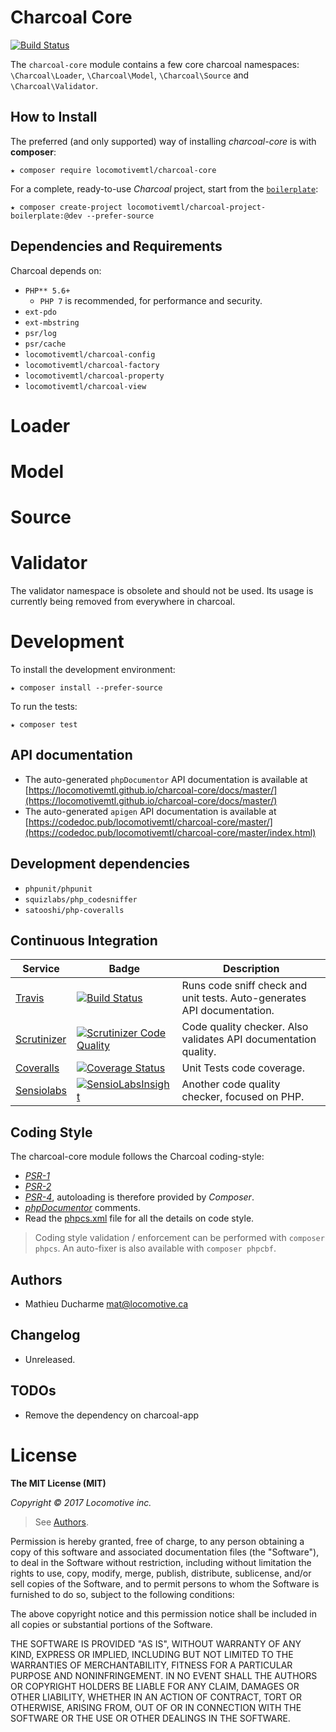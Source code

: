 Charcoal Core
=============

[![Build Status](https://travis-ci.org/locomotivemtl/charcoal-core.svg?branch=master)](https://travis-ci.org/locomotivemtl/charcoal-core)

The `charcoal-core` module contains a few core charcoal namespaces: `\Charcoal\Loader`, `\Charcoal\Model`, `\Charcoal\Source` and `\Charcoal\Validator`.

## How to Install

The preferred (and only supported) way of installing _charcoal-core_ is with **composer**:

```shell
★ composer require locomotivemtl/charcoal-core
```

For a complete, ready-to-use _Charcoal_ project, start from the [`boilerplate`](https://github.com/locomotivemtl/charcoal-project-boilerplate):

```shell
★ composer create-project locomotivemtl/charcoal-project-boilerplate:@dev --prefer-source
```

## Dependencies and Requirements

Charcoal depends on:

-   `PHP** 5.6+`
    - `PHP 7` is recommended, for performance and security.
-   `ext-pdo`
-   `ext-mbstring`
-   `psr/log`
-   `psr/cache`
-   `locomotivemtl/charcoal-config`
-   `locomotivemtl/charcoal-factory`
-   `locomotivemtl/charcoal-property`
-   `locomotivemtl/charcoal-view`

# Loader

# Model

# Source

# Validator

The validator namespace is obsolete and should not be used.
Its usage is currently being removed from everywhere in charcoal.


# Development

To install the development environment:

```shell
★ composer install --prefer-source
```

To run the tests:

```shell
★ composer test
```

## API documentation

-   The auto-generated `phpDocumentor` API documentation is available at [https://locomotivemtl.github.io/charcoal-core/docs/master/](https://locomotivemtl.github.io/charcoal-core/docs/master/)
-   The auto-generated `apigen` API documentation is available at [https://codedoc.pub/locomotivemtl/charcoal-core/master/](https://codedoc.pub/locomotivemtl/charcoal-core/master/index.html)

## Development dependencies

-   `phpunit/phpunit`
-   `squizlabs/php_codesniffer`
-   `satooshi/php-coveralls`

## Continuous Integration

| Service | Badge | Description |
| ------- | ----- | ----------- |
| [Travis](https://travis-ci.org/locomotivemtl/charcoal-base) | [![Build Status](https://travis-ci.org/locomotivemtl/charcoal-core.svg?branch=master)](https://travis-ci.org/locomotivemtl/charcoal-core) | Runs code sniff check and unit tests. Auto-generates API documentation. |
| [Scrutinizer](https://scrutinizer-ci.com/g/locomotivemtl/charcoal-core/) | [![Scrutinizer Code Quality](https://scrutinizer-ci.com/g/locomotivemtl/charcoal-core/badges/quality-score.png?b=master)](https://scrutinizer-ci.com/g/locomotivemtl/charcoal-core/?branch=master) | Code quality checker. Also validates API documentation quality. |
| [Coveralls](https://coveralls.io/github/locomotivemtl/charcoal-core) | [![Coverage Status](https://coveralls.io/repos/github/locomotivemtl/charcoal-core/badge.svg?branch=master)](https://coveralls.io/github/locomotivemtl/charcoal-core?branch=master) | Unit Tests code coverage. |
| [Sensiolabs](https://insight.sensiolabs.com/projects/ab15f6b0-2063-445e-81d7-2575b919b0ab) | [![SensioLabsInsight](https://insight.sensiolabs.com/projects/ab15f6b0-2063-445e-81d7-2575b919b0ab/mini.png)](https://insight.sensiolabs.com/projects/ab15f6b0-2063-445e-81d7-2575b919b0ab) | Another code quality checker, focused on PHP. |

## Coding Style

The charcoal-core module follows the Charcoal coding-style:

-   [_PSR-1_](https://github.com/php-fig/fig-standards/blob/master/accepted/PSR-1-basic-coding-standard.md)
-   [_PSR-2_](https://github.com/php-fig/fig-standards/blob/master/accepted/PSR-2-coding-style-guide.md)
-   [_PSR-4_](https://github.com/php-fig/fig-standards/blob/master/accepted/PSR-4-autoloader.md), autoloading is therefore provided by _Composer_.
-   [_phpDocumentor_](http://phpdoc.org/) comments.
-   Read the [phpcs.xml](phpcs.xml) file for all the details on code style.

> Coding style validation / enforcement can be performed with `composer phpcs`. An auto-fixer is also available with `composer phpcbf`.



## Authors

-   Mathieu Ducharme <mat@locomotive.ca>

## Changelog

-   Unreleased.

## TODOs

-   Remove the dependency on charcoal-app

# License

**The MIT License (MIT)**

_Copyright © 2017 Locomotive inc._
> See [Authors](#authors).

Permission is hereby granted, free of charge, to any person obtaining a copy of this software and associated documentation files (the "Software"), to deal in the Software without restriction, including without limitation the rights to use, copy, modify, merge, publish, distribute, sublicense, and/or sell copies of the Software, and to permit persons to whom the Software is furnished to do so, subject to the following conditions:

The above copyright notice and this permission notice shall be included in all copies or substantial portions of the Software.

THE SOFTWARE IS PROVIDED "AS IS", WITHOUT WARRANTY OF ANY KIND, EXPRESS OR IMPLIED, INCLUDING BUT NOT LIMITED TO THE WARRANTIES OF MERCHANTABILITY, FITNESS FOR A PARTICULAR PURPOSE AND NONINFRINGEMENT. IN NO EVENT SHALL THE AUTHORS OR COPYRIGHT HOLDERS BE LIABLE FOR ANY CLAIM, DAMAGES OR OTHER LIABILITY, WHETHER IN AN ACTION OF CONTRACT, TORT OR OTHERWISE, ARISING FROM, OUT OF OR IN CONNECTION WITH THE SOFTWARE OR THE USE OR OTHER DEALINGS IN THE SOFTWARE.
